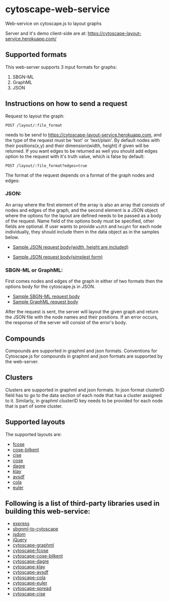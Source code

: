 cytoscape-web-service
================================================================================

Web-service on cytoscape.js to layout graphs

Server and it's demo client-side are at:
https://cytoscape-layout-service.herokuapp.com/

## Supported formats
This web-server supports 3 input formats for graphs:
1. SBGN-ML
2. GraphML
3. JSON

## Instructions on how to send a request
Request to layout the graph:
```
POST /layout/:file_format
```
needs to be send to https://cytoscape-layout-service.herokuapp.com, and the type of the request must be 'text' or 'text/plain'.
By default nodes with their positions(x,y) and their dimension(width, height) if given will be returned. If you want edges to be returned as well you should add edges option to the request with it's truth value, which is false by default:
```
POST /layout/:file_format?edges=true
```

The format of the request depends on a format of the graph nodes and edges:
### JSON:

An array where the first element of the array is also an array that consists of nodes and edges of the graph, and the second element is a JSON object where the options for the layout are defined needs to be passed as a body of the request. Name field of the options body must be specified, other fields are optional. 
If user wants to provide ```width``` and ```height``` for each node individually, they should include them in the data object as in the samples below.

- [Sample JSON request body(width, height are included)](https://github.com/iVis-at-Bilkent/cytoscape-web-service/blob/master/public/samples/json_sample_width_height.json)

- [Sample JSON request body(simplest form)](https://github.com/iVis-at-Bilkent/cytoscape-web-service/blob/master/public/samples/sample4-compoundless-json.txt)

### SBGN-ML or GraphML:
First comes nodes and edges of the graph in either of two formats then the options body for the cytoscape.js in JSON.
- [Sample SBGN-ML request body](https://github.com/iVis-at-Bilkent/cytoscape-web-service/blob/master/public/samples/sample7-compoundless-sbgnml.txt)
- [Sample GraphML request body](https://github.com/iVis-at-Bilkent/cytoscape-web-service/blob/master/public/samples/sample1-compoundless-graphml.txt)


After the request is sent, the server will layout the given graph and return the JSON file with the node names and their positions.
If an error occurs, the response of the server will consist of the error's body.

## Compounds
Compounds are supported in graphml and json formats. Conventions for Cytoscape.js for compounds in graphml and json formats are supported by the web-server.

## Clusters
Clusters are supported in graphml and json formats. In json format clusterID field has to go to the data section of each node that has a cluster assigned to it. Similarly, in graphml clusterID key needs to be provided for each node that is part of some cluster.  

## Supported layouts
The supported layouts are:
- [fcose](https://github.com/iVis-at-Bilkent/cytoscape.js-fcose)
- [cose-bilkent](https://github.com/cytoscape/cytoscape.js-cose-bilkent)
- [cise](https://github.com/iVis-at-Bilkent/cytoscape.js-cise)
- [cose](https://github.com/iVis-at-Bilkent/cytoscape.js-cose)
- [dagre](https://github.com/cytoscape/cytoscape.js-dagre)
- [klay](https://github.com/cytoscape/cytoscape.js-klay)
- [avsdf](https://github.com/iVis-at-Bilkent/cytoscape.js-avsdf)
- [cola](https://github.com/cytoscape/cytoscape.js-cola)
- [euler](https://github.com/cytoscape/cytoscape.js-euler)
  
## Following is a list of third-party libraries used in building this web-service:
- [express](https://www.npmjs.com/package/express)
- [sbgnml-to-cytoscape](https://www.npmjs.com/package/sbgnml-to-cytoscape)
- [jsdom](https://www.npmjs.com/package/jsdom)
- [jQuery](https://www.npmjs.com/package/jquery)
- [cytoscape-graphml](https://www.npmjs.com/package/cytoscape-graphml)
- [cytoscape-fcose](https://www.npmjs.com/package/cytoscape-fcose)
- [cytoscape-cose-bilkent](https://www.npmjs.com/package/cytoscape-cose-bilkent)
- [cytoscape-dagre](https://www.npmjs.com/package/cytoscape-dagre)
- [cytoscape-klay](https://www.npmjs.com/package/cytoscape-klay)
- [cytoscape-avsdf](https://www.npmjs.com/package/cytoscape-avsdf)
- [cytoscape-cola](https://www.npmjs.com/package/cytoscape-cola)
- [cytoscape-euler](https://www.npmjs.com/package/cytoscape-euler)
- [cytoscape-spread](https://www.npmjs.com/package/cytoscape-spread)
- [cytoscape-cise](https://www.npmjs.com/package/cytoscape-cise)




 

 

